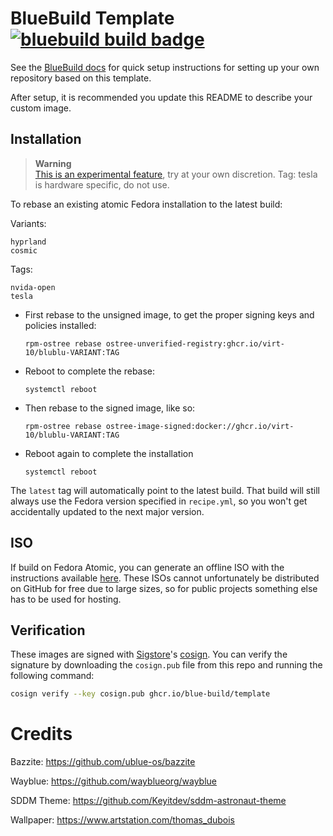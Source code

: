 # BlueBuild Template &nbsp; [![bluebuild build badge](https://github.com/blue-build/template/actions/workflows/build.yml/badge.svg)](https://github.com/blue-build/template/actions/workflows/build.yml)

See the [BlueBuild docs](https://blue-build.org/how-to/setup/) for quick setup instructions for setting up your own repository based on this template.

After setup, it is recommended you update this README to describe your custom image.

## Installation

> **Warning**  
> [This is an experimental feature](https://www.fedoraproject.org/wiki/Changes/OstreeNativeContainerStable), try at your own discretion.
> Tag: tesla is hardware specific, do not use.

To rebase an existing atomic Fedora installation to the latest build:

Variants:
```
hyprland
cosmic
```

Tags:
```
nvida-open
tesla
```

- First rebase to the unsigned image, to get the proper signing keys and policies installed:
  ```
  rpm-ostree rebase ostree-unverified-registry:ghcr.io/virt-10/blublu-VARIANT:TAG
  ```
- Reboot to complete the rebase:
  ```
  systemctl reboot
  ```
- Then rebase to the signed image, like so:
  ```
  rpm-ostree rebase ostree-image-signed:docker://ghcr.io/virt-10/blublu-VARIANT:TAG
  ```
- Reboot again to complete the installation
  ```
  systemctl reboot
  ```

The `latest` tag will automatically point to the latest build. That build will still always use the Fedora version specified in `recipe.yml`, so you won't get accidentally updated to the next major version.

## ISO

If build on Fedora Atomic, you can generate an offline ISO with the instructions available [here](https://blue-build.org/learn/universal-blue/#fresh-install-from-an-iso). These ISOs cannot unfortunately be distributed on GitHub for free due to large sizes, so for public projects something else has to be used for hosting.

## Verification

These images are signed with [Sigstore](https://www.sigstore.dev/)'s [cosign](https://github.com/sigstore/cosign). You can verify the signature by downloading the `cosign.pub` file from this repo and running the following command:

```bash
cosign verify --key cosign.pub ghcr.io/blue-build/template
```

# Credits
Bazzite: https://github.com/ublue-os/bazzite

Wayblue: https://github.com/wayblueorg/wayblue

SDDM Theme: https://github.com/Keyitdev/sddm-astronaut-theme

Wallpaper: https://www.artstation.com/thomas_dubois
